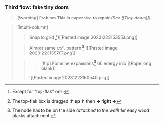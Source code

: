 ### Third flow: fake tiny doors
>[!warning] Problem
>This is expensive to repair *(See [[Tiny doors]])*

>[!multi-column]
>>Snap to grid [^2]
>>![[Pasted image 20231223153553.png]]
>
>>Almost same `Ctrl` pattern.[^3]
>>![[Pasted image 20231223155707.png]]
>
>>>[!tip] For mine expansions[^4]
>>>60 energy into [[Rope|long plank]]
>>
>>![[Pasted image 20231223160540.png]]


[^2]: Except for "top-flak" one.
[^3]: The top-flak box is dragged **$\uparrow$ up $\uparrow$** then **$\rightarrow$ right $\rightarrow$**
[^4]: The node has to be on the side *(attached to the wall)* for easy wood planks attachment.